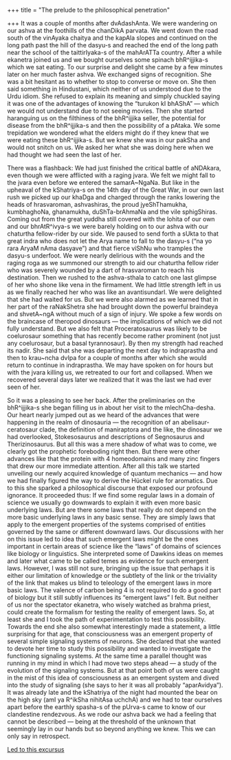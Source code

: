 +++
title = "The prelude to the philosophical penetration"

+++
It was a couple of months after dvAdashAnta. We were wandering on our
ashva at the foothills of the chanDikA parvata. We went down the road
south of the vinAyaka chaitya and the kapAla slopes and continued on the
long path past the hill of the dasyu-s and reached the end of the long
path near the school of the taittirIyaka-s of the mahArATTa country.
After a while ekanetra joined us and we bought ourselves some spinach
bhR^ijjika-s which we sat eating. To our surprise and delight she came
by a few minutes later on her much faster ashva. We exchanged signs of
recognition. She was a bit hesitant as to whether to stop to converse or
move on. She then said something in Hindustani, which neither of us
understood due to the Urdu idiom. She refused to explain its meaning and
simply chuckled saying it was one of the advantages of knowing the
“turukon kI bhAShA” — which we would not understand due to not seeing
movies. Then she started haranguing us on the filthiness of the
bhR^ijjika seller, the potential for disease from the bhR^ijjika-s and
then the possibility of a pAtaka. We some trepidation we wondered what
the elders might do if they knew that we were eating these bhR^ijjika-s.
But we knew she was in our pakSha and would not snitch on us. We asked
her what she was doing here when we had thought we had seen the last of
her.

There was a flashback: We had just finished the critical battle of
aNDAkara, even though we were afflicted with a raging jvara. We felt we
might fall to the jvara even before we entered the samarA\~NgaNa. But
like in the upheaval of the kShatriya-s on the 14th day of the Great
War, in our own last rush we picked up our khaDga and charged through
the ranks lowering the heads of hrasvaroman, ashvashiras, the proud
jyeShThamukha, kumbhaghoNa, ghanamukha, duShTa-brAhmaNa and the vile
sphigShiras. Coming out from the great yuddha still covered with the
lohita of our own and our bhrAtR^ivya-s we were barely holding on to our
ashva with our chaturtha fellow-rider by our side. We paused to send
forth a sUkta to that great indra who does not let the Arya name to fall
to the dasyu-s (“na yo rara AryaM nAma dasyave”) and that fierce viShNu
who tramples the dasyu-s underfoot. We were nearly delirious with the
wounds and the raging roga as we summoned our strength to aid our
chaturtha fellow rider who was severely wounded by a dart of hrasvaroman
to reach his destination. Then we rushed to the ashva-sthala to catch
one last glimpse of her who shone like vena in the firmament. We had
little strength left in us as we finally reached her who was like an
avantisundarI. We were delighted that she had waited for us. But we were
also alarmed as we learned that in her part of the raNakShetra she had
brought down the powerful braindeya and shvetA\~ngA without much of a
sign of injury. We spoke a few words on the braincase of theropod
dinosaurs — the implications of which we did not fully understand. But
we also felt that Proceratosaurus was likely to be coelurosaur something
that has recently become rather prominent (not just any coelurosaur, but
a basal tyrannosaur). By then my strength had reached its nadir. She
said that she was departing the next day to indraprastha and then to
krau\~ncha dvIpa for a couple of months after which she would return to
continue in indraprastha. We may have spoken on for hours but with the
jvara killing us, we retreated to our fort and collapsed. When we
recovered several days later we realized that it was the last we had
ever seen of her.

So it was a pleasing to see her back. After the preliminaries on the
bhR^ijjika-s she began filling us in about her visit to the
mlechCha-desha. Our heart nearly jumped out as we heard of the advances
that were happening in the realm of dinosauria — the recognition of an
abelisaur-ceratosaur clade, the definition of maniraptora and the like,
the dinosaur we had overlooked, Stokesosaurus and descriptions of
Segnosaurus and Therizinosaurus. But all this was a mere shadow of what
was to come, we clearly got the prophetic foreboding right then. But
there were other advances like that the protein with 4 homeodomains and
many zinc fingers that drew our more immediate attention. After all this
talk we started unveiling our newly acquired knowledge of quantum
mechanics — and how we had finally figured the way to derive the Hückel
rule for aromatics. Due to this she sparked a philosophical discourse
that exposed our profound ignorance. It proceeded thus: If we find some
regular laws in a domain of science we usually go downwards to explain
it with even more basic underlying laws. But are there some laws that
really do not depend on the more basic underlying laws in any basic
sense. They are simply laws that apply to the emergent properties of the
systems comprised of entities governed by the same or different downward
laws. Our discussions with her on this issue led to idea that such
emergent laws might be the ones important in certain areas of science
like the “laws” of domains of sciences like biology or linguistics. She
interpreted some of Dawkins ideas on memes and later what came to be
called temes as evidence for such emergent laws. However, I was still
not sure, bringing up the issue that perhaps it is either our limitation
of knowledge or the subtlety of the link or the triviality of the link
that makes us blind to teleology of the emergent laws in more basic
laws. The valence of carbon being 4 is not required to do a good part of
biology but it still subtly influences its “emergent laws” I felt. But
neither of us nor the spectator ekanetra, who wisely watched as brahma
priest, could create the formalism for testing the reality of emergent
laws. So, at least she and I took the path of experimentation to test
this possibility. Towards the end she also somewhat interestingly made a
statement, a little surprising for that age, that consciousness was an
emergent property of several simple signaling systems of neurons. She
declared that she wanted to devote her time to study this possibility
and wanted to investigate the functioning signaling systems. At the same
time a parallel thought was running in my mind in which I had move two
steps ahead — a study of the evolution of the signaling systems. But at
that point both of us were caught in the mist of this idea of
consciousness as an emergent system and dived into the study of
signaling (she says to her it was all probably “aparAvidya”). It was
already late and the kShatriya of the night had mounted the bear on the
high sky (amI ya R^ikSha nihitAsa uchchA) and we had to tear ourselves
apart before the earthly spasha-s of the pUrva-s came to know of our
clandestine rendezvous. As we rode our ashva back we had a feeling that
cannot be described — being at the threshold of the unknown that
seemingly lay in our hands but so beyond anything we knew. This we can
only say in retrospect.

[Led to this
excursus](https://manasataramgini.wordpress.com/2012/09/21/macranthropy-and-the-sambandha-s-between-microcosm-and-macrocosm/)

